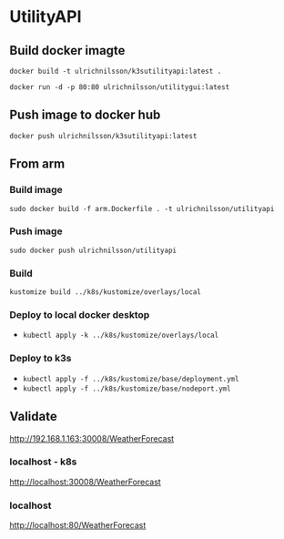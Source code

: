 # UtilityAPI

## Build docker imagte

`docker build -t ulrichnilsson/k3sutilityapi:latest .`

`docker run -d -p 80:80 ulrichnilsson/utilitygui:latest`

## Push image to docker hub

`docker push ulrichnilsson/k3sutilityapi:latest`

## From arm

### Build image

`sudo docker build -f arm.Dockerfile . -t ulrichnilsson/utilityapi`

### Push image

`sudo docker push ulrichnilsson/utilityapi`

### Build

`kustomize build ../k8s/kustomize/overlays/local`

### Deploy to local docker desktop

* `kubectl apply -k ../k8s/kustomize/overlays/local`

### Deploy to k3s

* `kubectl apply -f ../k8s/kustomize/base/deployment.yml`
* `kubectl apply -f ../k8s/kustomize/base/nodeport.yml`

## Validate

<http://192.168.1.163:30008/WeatherForecast>

### localhost - k8s

<http://localhost:30008/WeatherForecast>

### localhost

<http://localhost:80/WeatherForecast>
